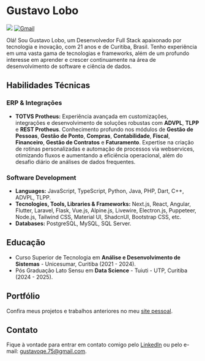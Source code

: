 # Gustavo Lobo

  <a href= "https://www.linkedin.com/in/gustavo-lobo" target="__blank"><img src="https://img.shields.io/badge/LinkedIn-0077B5?style=for-the-badge&logo=linkedin&logoColor=white"/></a>
  <a href= "mailto:gustavoqe.75@gmail.com" target="__blank"><img alt="Gmail" src="https://img.shields.io/badge/Gmail-D14836?style=for-the-badge&logo=gmail&logoColor=white"/></a>

Olá! Sou Gustavo Lobo, um Desenvolvedor Full Stack apaixonado por tecnologia e inovação, com 21 anos e de Curitiba, Brasil. Tenho experiência em uma vasta gama de tecnologias e frameworks, além de um profundo interesse em aprender e crescer continuamente na área de desenvolvimento de software e ciência de dados.

## Habilidades Técnicas

### ERP & Integrações
- <b>TOTVS Protheus:</b> Experiência avançada em customizações, integrações e desenvolvimento de soluções robustas com <b>ADVPL</b>, <b>TLPP</b> e <b>REST Protheus</b>. Conhecimento profundo nos módulos de <b>Gestão de Pessoas</b>, <b>Gestão de Ponto</b>, <b>Compras</b>, <b>Contabilidade</b>, <b>Fiscal</b>, <b>Financeiro</b>, <b>Gestão de Contratos</b> e <b>Faturamento</b>. Expertise na criação de rotinas personalizadas e automação de processos via webservices, otimizando fluxos e aumentando a eficiência operacional, além do desafio diário de análises de dados frequentes.

### Software Development

- <b>Languages:</b> JavaScript, TypeScript, Python, Java, PHP, Dart, C++, ADVPL, TLPP.
- <b>Tecnologies, Tools, Libraries & Frameworks:</b> Next.js, React, Angular, Flutter, Laravel, Flask, Vue.js, Alpine.js, Livewire, Electron.js, Puppeteer, Node.js, Tailwind CSS, Material UI, ShadcnUI, Bootstrap CSS, etc.
- <b>Databases:</b> PostgreSQL, MySQL, SQL Server.

## Educação

- Curso Superior de Tecnologia em <b>Análise e Desenvolvimento de Sistemas</b> - Unicesumar, Curitiba (2021 - 2024).
- Pós Graduação Lato Sensu em <b>Data Science</b> - Tuiuti - UTP, Curitiba (2024 - 2025).

## Portfólio

Confira meus projetos e trabalhos anteriores no meu [site pessoal](https://lobofoltran.com).

## Contato

Fique à vontade para entrar em contato comigo pelo [LinkedIn](https://www.linkedin.com/in/gustavo-lobo) ou pelo e-mail: gustavoqe.75@gmail.com.



